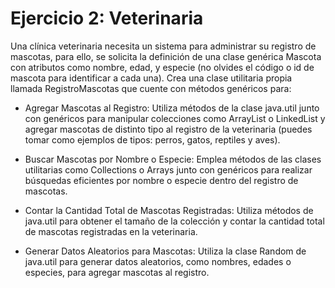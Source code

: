 # Ejercicio 2: Veterinaria

Una clínica veterinaria necesita un sistema para administrar su registro de mascotas, para ello, se solicita la definición de una clase genérica Mascota<T> con atributos como nombre, edad, y especie (no olvides el código o id de mascota para identificar a cada una). Crea una clase utilitaria propia llamada RegistroMascotas que cuente con métodos genéricos para:

*   Agregar Mascotas al Registro: Utiliza métodos de la clase java.util junto con genéricos para manipular colecciones como ArrayList o LinkedList y agregar mascotas de distinto tipo al registro de la veterinaria (puedes tomar como ejemplos de tipos: perros, gatos, reptiles y aves).


*   Buscar Mascotas por Nombre o Especie: Emplea métodos de las clases utilitarias como Collections o Arrays junto con genéricos para realizar búsquedas eficientes por nombre o especie dentro del registro de mascotas.


*   Contar la Cantidad Total de Mascotas Registradas: Utiliza métodos de java.util  para obtener el tamaño de la colección y contar la cantidad total de mascotas registradas en la veterinaria.


*   Generar Datos Aleatorios para Mascotas: Utiliza la clase Random de java.util  para generar datos aleatorios, como nombres, edades o especies, para agregar mascotas al registro.